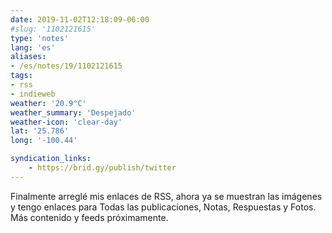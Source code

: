```yaml
---
date: 2019-11-02T12:18:09-06:00
#slug: '1102121615'
type: 'notes'
lang: 'es'
aliases:
- /es/notes/19/1102121615
tags:
- rss
- indieweb
weather: '20.9°C'
weather_summary: 'Despejado'
weather-icon: 'clear-day'
lat: '25.786'
long: '-100.44'

syndication_links:
    - https://brid.gy/publish/twitter
---
```

Finalmente arreglé mis enlaces de RSS, ahora ya se muestran las imágenes y tengo enlaces para Todas las publicaciones, Notas, Respuestas y Fotos.
Más contenido y feeds próximamente.
